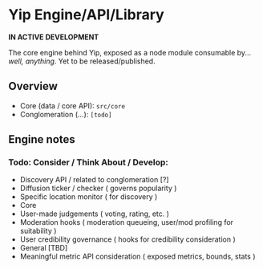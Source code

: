 # Yip Engine/API/Library

**IN ACTIVE DEVELOPMENT**

The core engine behind Yip, exposed as a node module consumable by... *well, anything*. Yet to be released/published.

## Overview

 * Core (data / core API): `src/core`
 * Conglomeration (...): `[todo]`

## Engine notes

### Todo: Consider / Think About / Develop:

 * Discovery API / related to conglomeration [?]
  * Diffusion ticker / checker ( governs popularity )
  * Specific location monitor ( for discovery )
 * Core
  * User-made judgements ( voting, rating, etc. )
  * Moderation hooks ( moderation queueing, user/mod profiling for suitability )
  * User credibility governance ( hooks for credibility consideration )
 * General [TBD]
  * Meaningful metric API consideration ( exposed metrics, bounds, stats )